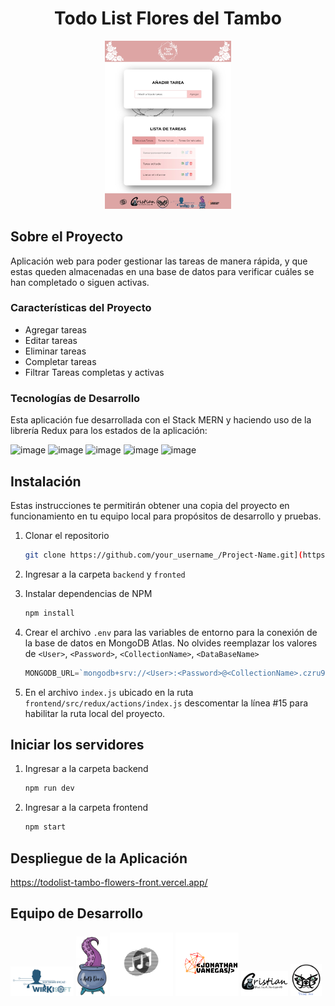 <div align="center">
  <h1 align="center">Todo List Flores del Tambo</h1>
  <a href="https://todolist-tambo-flowers-front.vercel.app/">
    <img src="frontend/src/assets/image/Todolist-tambo-flowers.jpg" alt="Logo" width="40%" height="40%">
  </a>
</div>

## Sobre el Proyecto

Aplicación web para poder gestionar las tareas de manera rápida, y que estas queden almacenadas en una base de datos para verificar cuáles se han completado o siguen activas.

### Características del Proyecto

- Agregar tareas
- Editar tareas
- Eliminar tareas
- Completar tareas
- Filtrar Tareas completas y activas

### Tecnologías de Desarrollo

Esta aplicación fue desarrollada con el Stack MERN y haciendo uso de la librería Redux para los estados de la aplicación:

![image](https://img.shields.io/badge/MongoDB-4EA94B?style=for-the-badge&logo=mongodb&logoColor=white)
![image](https://img.shields.io/badge/Express.js-000000?style=for-the-badge&logo=express&logoColor=white)
![image](https://img.shields.io/badge/React-20232A?style=for-the-badge&logo=react&logoColor=61DAFB)
![image](https://img.shields.io/badge/Node.js-339933?style=for-the-badge&logo=nodedotjs&logoColor=white)
![image](https://img.shields.io/badge/Redux-593D88?style=for-the-badge&logo=redux&logoColor=white)

## Instalación 

Estas instrucciones te permitirán obtener una copia del proyecto en funcionamiento en tu equipo local para propósitos de desarrollo y pruebas.

1. Clonar el repositorio

   ```sh
   git clone https://github.com/your_username_/Project-Name.git](https://github.com/Nisanech/todolist-tambo-flowers.git
   ```
   
2. Ingresar a la carpeta `backend` y `fronted`

3. Instalar dependencias de NPM

   ```sh
   npm install
   ```
   
4. Crear el archivo `.env` para las variables de entorno para la conexión de la base de datos en MongoDB Atlas. No olvides reemplazar los valores de `<User>`, `<Password>`, `<CollectionName>`, `<DataBaseName>` 

   ```js
   MONGODB_URL=`mongodb+srv://<User>:<Password>@<CollectionName>.czru9rw.mongodb.net/<DataBaseName>?retryWrites=true&w=majority`
   ```

5. En el archivo `index.js` ubicado en la ruta `frontend/src/redux/actions/index.js` descomentar la línea #15 para habilitar la ruta local del proyecto.
<!-- USAGE EXAMPLES -->

## Iniciar los servidores

1. Ingresar a la carpeta backend
    
   ```sh
   npm run dev
   ```

2. Ingresar a la carpeta frontend
  
   ```sh
   npm start
   ```

## Despliegue de la Aplicación

https://todolist-tambo-flowers-front.vercel.app/

## Equipo de Desarrollo

<p align="left"> <a href="https://github.com/Nisanech" target="_blank"> <img src="frontend/src/assets/image/Logo-Nicolas.png" alt="Logo Nicolas" width="20%" height="20%"/></a> <a href="https://github.com/Andrea-25-11" target="_blank"> <img src="frontend/src/assets/image/Logo-Andrea.png" alt="Logo Andrea" width="10%" height="5%"/></a> <a href="https://github.com/EdwardMelo1" target="_blank"> <img src="frontend/src/assets/image/Logo-Edward.png" alt="Logo Edward" width="20%" height="20%"/></a> <a href="https://github.com/Jonathanvg97" target="_blank"> <img src="frontend/src/assets/image/Logo-Jonathan.png" alt="Logo-Jonathan" width="20%" height="20%"/></a> <a href="https://github.com/CrisCaBeRi" target="_blank"> <img src="frontend/src/assets/image/Logo-Cristian.png" alt="Logo-Cristian" width="15%" height="20%"/></a> <a href="https://github.com/Juliana1497" target="_blank"> <img src="frontend/src/assets/image/Logo-Juliana.png" alt="Logo-Juliana" width="10%" height="5%"/></a></p>
